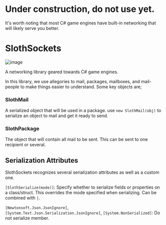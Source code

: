# Under construction, do not use yet.
It's worth noting that most C# game engines have built-in networking that will likely serve you better.

# SlothSockets

![image](https://github.com/jamieyello/SlothSockets/assets/10054829/1d00c028-d63c-4e5a-8dd3-9b5d958453f0)

A networking library geared towards C# game engines.

In this library, we use allegories to mail, packages, mailboxes, and mail-people to make things easier to understand. Some key objects are;

### SlothMail

A serialized object that will be used in a package. use `new SlothMail(obj)` to serialize an object to mail and get it ready to send.

### SlothPackage

The object that will contain all mail to be sent. This can be sent to one recipient or several.

## Serialization Attributes

SlothSockets recognizes several serialization attributes as well as a custom one.

`[SlothSerialize(mode)]`: Specify whether to serialize fields or properties on a class/struct. This overrides the mode specified when serializing. Can be combined with `|`.

`[Newtonsoft.Json.JsonIgnore]`, `[System.Text.Json.Serialization.JsonIgnore]`, `[System.NonSerialized]`: Do not serialize member.
